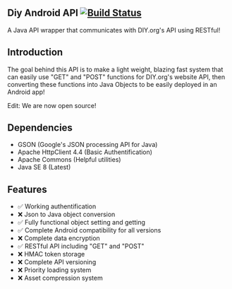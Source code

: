Diy Android API [![Build Status](https://magnum.travis-ci.com/rywarsaw/diy-android-api.svg?token=eVgVSihfF345Dqi9zyMB&branch=master)](https://magnum.travis-ci.com/rywarsaw/diy-android-api)
-
A Java API wrapper that communicates with DIY.org's API using RESTful!

Introduction
-
The goal behind this API is to make a light weight, blazing fast system that can easily use "GET" and "POST" functions for DIY.org's website API, then converting these functions into Java Objects to be easily deployed in an Android app!

Edit: We are now open source!

Dependencies
-
* GSON (Google's JSON processing API for Java)
* Apache HttpClient 4.4 (Basic Authentification)
* Apache Commons (Helpful utilities)
* Java SE 8 (Latest)

Features
-
* :white_check_mark: Working authentification
* :x: Json to Java object conversion
* :white_check_mark: Fully functional object setting and getting
* :white_check_mark: Complete Android compatibility for all versions
* :x: Complete data encryption
* :white_check_mark: RESTful API including "GET" and "POST"
* :x: HMAC token storage
* :x: Complete API versioning
* :x: Priority loading system
* :x: Asset compression system
